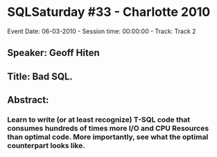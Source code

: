 # SQLSaturday #33 - Charlotte 2010
Event Date: 06-03-2010 - Session time: 00:00:00 - Track: Track 2
## Speaker: Geoff Hiten
## Title: Bad SQL.
## Abstract:
### Learn to write (or at least recognize) T-SQL code that consumes hundreds of times more I/O and CPU Resources than optimal code.  More importantly, see what the optimal counterpart looks like.
